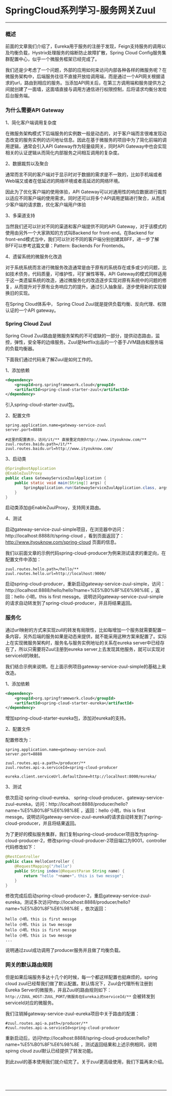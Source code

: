 # SpringCloud系列学习-服务网关Zuul

---

### 概述

前面的文章我们介绍了，Eureka用于服务的注册于发现，Feign支持服务的调用以及均衡负载，Hystrix处理服务的熔断防止故障扩散，Spring Cloud Config服务集群配置中心，似乎一个微服务框架已经完成了。

我们还是少考虑了一个问题，外部的应用如何来访问内部各种各样的微服务呢？在微服务架构中，后端服务往往不直接开放给调用端，而是通过一个API网关根据请求的url，路由到相应的服务。当添加API网关后，在第三方调用端和服务提供方之间就创建了一面墙，这面墙直接与调用方通信进行权限控制，后将请求均衡分发给后台服务端。

### 为什么需要API Gateway

1、简化客户端调用复杂度

在微服务架构模式下后端服务的实例数一般是动态的，对于客户端而言很难发现动态改变的服务实例的访问地址信息。因此在基于微服务的项目中为了简化前端的调用逻辑，通常会引入API Gateway作为轻量级网关，同时API Gateway中也会实现相关的认证逻辑从而简化内部服务之间相互调用的复杂度。

2、数据裁剪以及聚合

通常而言不同的客户端对于显示时对于数据的需求是不一致的，比如手机端或者Web端又或者在低延迟的网络环境或者高延迟的网络环境。

因此为了优化客户端的使用体验，API Gateway可以对通用性的响应数据进行裁剪以适应不同客户端的使用需求。同时还可以将多个API调用逻辑进行聚合，从而减少客户端的请求数，优化客户端用户体验

3、多渠道支持

当然我们还可以针对不同的渠道和客户端提供不同的API Gateway，对于该模式的使用由另外一个大家熟知的方式叫Backend for front-end。在Backend for front-end模式当中，我们可以针对不同的客户端分别创建其BFF，进一步了解BFF可以参考这篇文章：Pattern: Backends For Frontends。

4、遗留系统的微服务化改造

对于系统系统而言进行微服务改造通常是由于原有的系统存在或多或少的问题，比如技术债务，代码质量，可维护性，可扩展性等等。API Gateway的模式同样适用于这一类遗留系统的改造，通过微服务化的改造逐步实现对原有系统中的问题的修复，从而提升对于原有业务响应力的提升。通过引入抽象层，逐步使用新的实现替换旧的实现。

在Spring Cloud体系中， Spring Cloud Zuul就是提供负载均衡、反向代理、权限认证的一个API gateway。

### Spring Cloud Zuul

Spring Cloud Zuul路由是微服务架构的不可或缺的一部分，提供动态路由，监控，弹性，安全等的边缘服务。Zuul是Netflix出品的一个基于JVM路由和服务端的负载均衡器。

下面我们通过代码来了解Zuul是如何工作的。

1、添加依赖

~~~xml
<dependency>
	<groupId>org.springframework.cloud</groupId>
	<artifactId>spring-cloud-starter-zuul</artifactId>
</dependency>
~~~

引入spring-cloud-starter-zuul包。

2、配置文件

~~~plaintext
spring.application.name=gateway-service-zuul
server.port=8888

#这里的配置表示，访问/it/** 直接重定向到http://www.ityouknow.com/**
zuul.routes.baidu.path=/it/**
zuul.routes.baidu.url=http://www.ityouknow.com/
~~~

3、启动类

~~~java
@SpringBootApplication
@EnableZuulProxy
public class GatewayServiceZuulApplication {
	public static void main(String[] args) {
		SpringApplication.run(GatewayServiceZuulApplication.class, args);
	}
}
~~~

启动类添加@EnableZuulProxy，支持网关路由。

4、测试

启动gateway-service-zuul-simple项目，在浏览器中访问：http://localhost:8888/it/spring-cloud ，看到页面返回了：http://www.ityouknow.com/spring-cloud  页面的信息。

我们以前面文章的示例代码spring-cloud-producer为例来测试请求的重定向，在配置文件中添加：

~~~plaintext
zuul.routes.hello.path=/hello/**
zuul.routes.hello.url=http://localhost:9000/
~~~

启动spring-cloud-producer，重新启动gateway-service-zuul-simple，访问：http://localhost:8888/hello/hello?name=%E5%B0%8F%E6%98%8E ，返回：hello 小明，this is first messge。说明访问gateway-service-zuul-simple的请求自动转发到了spring-cloud-producer，并且将结果返回。

### 服务化

通过url映射的方式来实现zull的转发有局限性，比如每增加一个服务就需要配置一条内容，另外后端的服务如果是动态来提供，就不能采用这种方案来配置了。实际上在实现微服务架构时，服务名与服务实例地址的关系在eureka server中已经存在了，所以只需要将Zuul注册到eureka server上去发现其他服务，就可以实现对serviceId的映射。

我们结合示例来说明，在上面示例项目gateway-service-zuul-simple的基础上来改造。

1、添加依赖

~~~xml
<dependency>
	<groupId>org.springframework.cloud</groupId>
	<artifactId>spring-cloud-starter-eureka</artifactId>
</dependency>
~~~

增加spring-cloud-starter-eureka包，添加对eureka的支持。

2、配置文件

配置修改为：

~~~plaintext
spring.application.name=gateway-service-zuul
server.port=8888

zuul.routes.api-a.path=/producer/**
zuul.routes.api-a.serviceId=spring-cloud-producer

eureka.client.serviceUrl.defaultZone=http://localhost:8000/eureka/
~~~

3、测试

依次启动 spring-cloud-eureka、 spring-cloud-producer、gateway-service-zuul-eureka，访问：http://localhost:8888/producer/hello?name=%E5%B0%8F%E6%98%8E ，返回：hello 小明，this is first messge。说明访问gateway-service-zuul-eureka的请求自动转发到了spring-cloud-producer，并且将结果返回。

为了更好的模拟服务集群，我们复制spring-cloud-producer项目改为spring-cloud-producer-2，修改spring-cloud-producer-2项目端口为9001，controller代码修改如下：

~~~java
@RestController
public class HelloController {
	@RequestMapping("/hello")
	public String index(@RequestParam String name) {
		return "hello "+name+"，this is two messge";
	}
}
~~~

修改完成后启动spring-cloud-producer-2，重启gateway-service-zuul-eureka。测试多次访问http://localhost:8888/producer/hello?name=%E5%B0%8F%E6%98%8E ，依次返回：

~~~plaintext
hello 小明，this is first messge
hello 小明，this is two messge
hello 小明，this is first messge
hello 小明，this is two messge
...
~~~

说明通过zuul成功调用了producer服务并且做了均衡负载。

### 网关的默认路由规则

但是如果后端服务多达十几个的时候，每一个都这样配置也挺麻烦的，spring cloud zuul已经帮我们做了默认配置。默认情况下，Zuul会代理所有注册到Eureka Server的微服务，并且Zuul的路由规则如下：`http://ZUUL_HOST:ZUUL_PORT/微服务在Eureka上的serviceId/**` 会被转发到serviceId对应的微服务。

我们注销掉gateway-service-zuul-eureka项目中关于路由的配置：

~~~plaintext
#zuul.routes.api-a.path=/producer/**
#zuul.routes.api-a.serviceId=spring-cloud-producer
~~~

重新启动后，访问http://localhost:8888/spring-cloud-producer/hello?name=%E5%B0%8F%E6%98%8E ，测试返回结果和上述示例相同，说明spirng cloud zuul默认已经提供了转发功能。

到此zuul的基本使用我们就介绍完了。关于zuul更高级使用，我们下篇再来介绍。



<br/><br/><br/>

---

